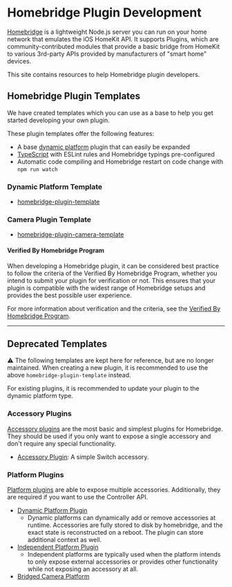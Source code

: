 # Homebridge Plugin Development

[Homebridge](https://github.com/homebridge/homebridge) is a lightweight Node.js server you can run on your home network that emulates the iOS HomeKit API. It supports Plugins, which are community-contributed modules that provide a basic bridge from HomeKit to various 3rd-party APIs provided by manufacturers of "smart home" devices.

This site contains resources to help Homebridge plugin developers.

## Homebridge Plugin Templates

We have created templates which you can use as a base to help you get started developing your own plugin.

These plugin templates offer the following features:

* A base [dynamic platform](/#/api/platform-plugins) plugin that can easily be expanded
* [TypeScript](https://www.typescriptlang.org/) with ESLint rules and Homebridge typings pre-configured
* Automatic code compiling and Homebridge restart on code change with `npm run watch`

### Dynamic Platform Template

- [homebridge-plugin-template](https://github.com/homebridge/homebridge-plugin-template)

### Camera Plugin Template

- [homebridge-plugin-camera-template](https://github.com/homebridge/homebridge-plugin-camera-template)

#### Verified By Homebridge Program

When developing a Homebridge plugin, it can be considered best practice to follow the criteria of the Verified By Homebridge Program, whether you intend to submit your plugin for verification or not. This ensures that your plugin is compatible with the widest range of Homebridge setups and provides the best possible user experience.

For more information about verification and the criteria, see the [Verified By Homebridge Program](https://github.com/homebridge/verified).

---

## Deprecated Templates

⚠️ The following templates are kept here for reference, but are no longer maintained. When creating a new plugin, it is recommended to use the above `homebridge-plugin-template` instead.

For existing plugins, it is recommended to update your plugin to the dynamic platform type.

### Accessory Plugins

[Accessory plugins](/#/api/accessory-plugins) are the most basic and simplest plugins for Homebridge. They should be used if you only want to 
expose a single accessory and don't require any special functionality.

* [Accessory Plugin](https://github.com/homebridge/homebridge-examples/blob/master/accessory-example-typescript): A simple Switch accessory.

### Platform Plugins

[Platform plugins](/#/api/platform-plugins) are able to expose multiple accessories. Additionally, they are required if you want to use the 
Controller API. 

* [Dynamic Platform Plugin](https://github.com/homebridge/homebridge-examples/blob/master/dynamic-platform-example-typescript)
  * Dynamic platforms can dynamically add or remove 
accessories at runtime. Accessories are fully stored to disk by homebridge, and the exact state is reconstructed on
a reboot. The plugin can store additional context as well. 
* [Independent Platform Plugin](https://github.com/homebridge/homebridge-examples/blob/master/independent-platform-example-typescript)
  * Independent platforms are typically used
when the platform intends to only expose external accessories or provides other functionality while not exposing
an accessory at all.
* [Bridged Camera Platform](https://github.com/homebridge/homebridge-examples/blob/master/bridged-camera-example-typescript)
